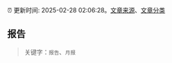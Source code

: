 :alarm_clock: 更新时间: 2025-02-28 02:06:28。[文章来源](/README.md)、[文章分类](/TAGS.md)

## 报告


> 关键字：`报告`、`月报`



